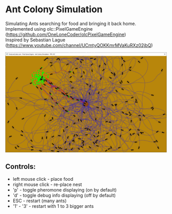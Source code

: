 # Ant Colony Simulation
Simulating Ants searching for food and bringing it back home.  
Implemented using olc::PixelGameEngine (https://github.com/OneLoneCoder/olcPixelGameEngine)  
Inspired by Sebastian Lague (https://www.youtube.com/channel/UCmtyQOKKmrMVaKuRXz02jbQ)  

![Ant Colony Simulation](/data/ant_colony_simulation.png?raw=true "Optional Title")

## Controls:
* left mouse click -  place food
* right mouse click - re-place nest
* 'p' - toggle pheromone displaying (on by default)
* 'd' - toggle debug info displaying (off by default)
* ESC          - restart (many ants)
* '1' - '3' - restart with 1 to 3 bigger ants
